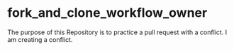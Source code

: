 # fork_and_clone_workflow_owner
The purpose of this Repository is to practice a pull request with a conflict.
I am creating a conflict.
